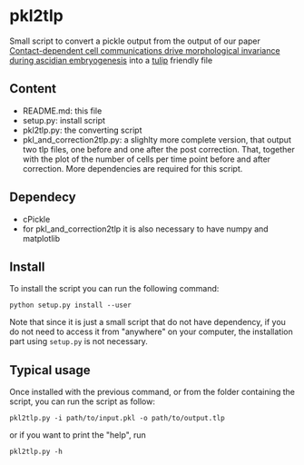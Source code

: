 # pkl2tlp

Small script to convert a pickle output from the output of our paper [Contact-dependent cell communications drive morphological invariance during ascidian embryogenesis](https://www.biorxiv.org/content/early/2018/02/22/238741.1 "ASTEC") into a [tulip](http://tulip.labri.fr/TulipDrupal/ "tulip") friendly file

## Content
- README.md: this file
- setup.py: install script
- pkl2tlp.py: the converting script
- pkl_and_correction2tlp.py: a slighlty more complete version, that output two tlp files, one before and one after the post correction. That, together with the plot of the number of cells per time point before and after correction. More dependencies are required for this script.

## Dependecy
- cPickle
- for pkl_and_correction2tlp it is also necessary to have numpy and matplotlib

## Install
To install the script you can run the following command:
```shell
python setup.py install --user
```
Note that since it is just a small script that do not have dependency, if you do not need to access it from "anywhere" on your computer, the installation part using ```setup.py``` is not necessary.

## Typical usage
Once installed with the previous command, or from the folder containing the script, you can run the script as follow:
```shell
pkl2tlp.py -i path/to/input.pkl -o path/to/output.tlp
```
or if you want to print the "help", run 
```shell
pkl2tlp.py -h
```
